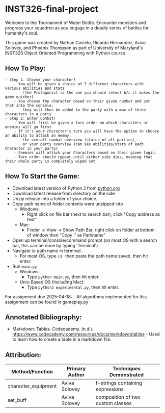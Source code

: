# INST326-final-project
Welcome to the Tournament of Water Bottle. Encounter monsters and progress your 
squadron as you engage in a deadly series of battles for humanity's soul.

This game was created by Nathan Castelo, Ricardo Hernandez, Aviva Solovey, and 
Phoenix Thompson as part of University of Maryland's INST326 Object Oriented
Programming with Python course. 

## How To Play:
    - Step 1: Choose your character!
        - You will be given a choice of 7 different characters with various abilities and stats 
            (the Protagonist is the one you should select b/c it makes the game quicker)
        - You choose the character based on their given number and put that into the console, 
            they will then be added to the party with a max of three characters in a party
    - Step 2: Enter Combat!
        - You will first be given a turn order on which characters or enemies will go first
        - If it's your character's turn you will have the option to choose an ability to attack an enemy, 
            the overall combat overview (status of all parties), 
            or your party overview (can see abilities/stats of each Character in your party)
        - Enemies will attack your Characters based on their given logic.
        - Turn order should repeat until either side dies, meaning that their whole party is completely wiped out

## How To Start the Game:
- Download latest version of Python 3 from [python.org](https://www.python.org/)
- Download latest release from directory on the side
- Unzip release into a folder of your choice.
- Copy path name of folder contents were unzipped into
    - Windows: 
        - Right click on file bar (next to search bar), click "Copy address as
             text"
    - Mac: 
        - Finder -> View -> Show Path Bar, right click on folder at bottom of 
            window then "Copy '<foldername>' as Pathname"
- Open up terminal/console/command prompt (on most OS with a search bar, this
     can be done by typing 'Terminal')
- Navigate to path name in terminal.
    - For most OS, type `cd ` then paste the path name saved, then hit enter.
- Run `main.py`
    - Windows: 
        - Type ```python main.py```, then hit enter.
    - Unix-Based OS (Including Mac): 
        - Type ```python3 experimental.py```, then hit enter.

For assignment due 2025-04-18:
    - All algorithms implemented for this assignment can be found in gameplay.py

## Annotated Bibliography:
- Markdown: Tables. Codecademy. (n.d.). 
    https://www.codecademy.com/resources/docs/markdown/tables 
        - Used to learn how to create a table in a markdown file.

## Attribution:
| Method/Function   | Primary Author | Techniques Demonstrated          |
| ---------------   | ---------------|-------------------------         |
|character_equipment| Aviva Solovey  | f-strings containing expressions |
|set_buff           | Aviva Solovey  | composition of two custom classes|
